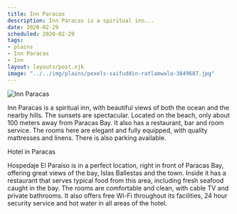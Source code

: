 ```yaml
---
title: Inn Paracas
description: Inn Paracas is a spiritual inn...
date: 2020-02-29
scheduled: 2020-02-29
tags:
- plains
- Inn Paracas
- Inn
layout: layouts/post.njk
image: "../../img/plains/pexels-saifuddin-ratlamwala-3849687.jpg"
---
```


![Inn Paracas](../../img/plains/pexels-saifuddin-ratlamwala-3849687.jpg)

Inn Paracas is a spiritual inn, with beautiful views of both the ocean and the nearby hills. The sunsets are spectacular. Located on the beach, only about 100 meters away from Paracas Bay. It also has a restaurant, bar and room service. The rooms here are elegant and fully equipped, with quality mattresses and linens. There is also parking available.

Hotel in Paracas

Hospedaje El Paraíso is in a perfect location, right in front of Paracas Bay, offering great views of the bay, Islas Ballestas and the town. Inside it has a restaurant that serves typical food from this area, including fresh seafood caught in the bay. The rooms are comfortable and clean, with cable TV and private bathrooms. It also offers free Wi-Fi throughout its facilities, 24 hour security service and hot water in all areas of the hotel.